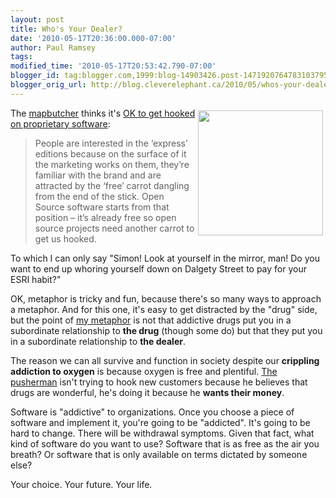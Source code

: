 ```yaml
---
layout: post
title: Who's Your Dealer?
date: '2010-05-17T20:36:00.000-07:00'
author: Paul Ramsey
tags: 
modified_time: '2010-05-17T20:53:42.790-07:00'
blogger_id: tag:blogger.com,1999:blog-14903426.post-1471920764783103795
blogger_orig_url: http://blog.cleverelephant.ca/2010/05/whos-your-dealer.html
---
```


<img src="http://www.chicagonow.com/blogs/doctors-next-door/marijuana-leaf.jpg" style="float:right; padding:4px;width:200px;" />The [mapbutcher](http://mapbutcher.com) thinks it's [OK to get hooked on proprietary software](http://mapbutcher.com/blog/?p=582):

<blockquote>People are interested in the ‘express’ editions because on the surface of it the marketing works on them, they’re familiar with the brand and are attracted by the ‘free’ carrot dangling from the end of the stick. Open Source software starts from that position – it’s already free so open source projects need another carrot to get us hooked.</blockquote>

To which I can only say "Simon! Look at yourself in the mirror, man! Do you want to end up whoring yourself down on Dalgety Street to pay for your ESRI habit?"

OK, metaphor is tricky and fun, because there's so many ways to approach a metaphor. And for this one, it's easy to get distracted by the "drug" side, but the point of [my metaphor](http://blog.cleverelephant.ca/2010/05/free-like.html) is not that addictive drugs put you in a subordinate relationship to **the drug** (though some do) but that they put you in a subordinate relationship to **the dealer**.

The reason we can all survive and function in society despite our **crippling addiction to oxygen** is because oxygen is free and plentiful.  [The pusherman](http://www.youtube.com/watch?v=oLNW9w1odK4) isn't trying to hook new customers because he believes that drugs are wonderful, he's doing it because he **wants their money**. 

Software is "addictive" to organizations. Once you choose a piece of software and implement it, you're going to be "addicted". It's going to be hard to change. There will be withdrawal symptoms. Given that fact, what kind of software do you want to use? Software that is as free as the air you breath? Or software that is only available on terms dictated by someone else?

Your choice. Your future. Your life.

